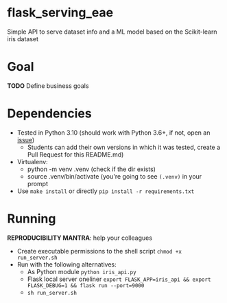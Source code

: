# flask_serving_eae

Simple API to serve dataset info and a ML model based on the Scikit-learn iris dataset

# Goal

**TODO** Define business goals

# Dependencies

- Tested in Python 3.10 (should work with Python 3.6+, if not, open an [issue](https://github.com/icaromedeiros/flask_serving_eae/issues/new))
  - Students can add their own versions in which it was tested, create a Pull Request for this README.md)
- Virtualenv:
  - python -m venv .venv (check if the dir exists)
  - source .venv/bin/activate (you're going to see `(.venv)` in your prompt
- Use `make install` or directly `pip install -r requirements.txt`

# Running

**REPRODUCIBILITY MANTRA**: help your colleagues

- Create executable permissions to the shell script `chmod +x run_server.sh`
- Run with the following alternatives:
  - As Python module `python iris_api.py`
  - Flask local server oneliner `export FLASK_APP=iris_api && export FLASK_DEBUG=1 && flask run --port=9000`
  - `sh run_server.sh`
